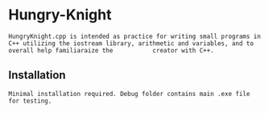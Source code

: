 # Hungry-Knight
    HungryKnight.cpp is intended as practice for writing small programs in C++ utilizing the iostream library, arithmetic and variables, and to overall help familiaraize the           creator with C++.

## Installation
    Minimal installation required. Debug folder contains main .exe file for testing.
```C++
